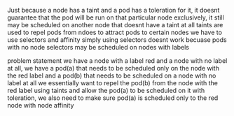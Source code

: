 Just because a node has a taint and a pod has a toleration for it, it doesnt guarantee that the pod will be run on that particular node exclusively, it still may be scheduled on another node that doesnt have a taint at all
taints are used to repel pods from ndoes
to attract pods to certain nodes we have to use selectors and affinity
simply using selectors doesnt work becuase pods with no node selectors may be scheduled on nodes with labels

problem statement
we have a node with a label red and a node with no label at all, we have a pod(a) that needs to be scheduled only on the node with the red label and a pod(b) that needs to be scheduled on a node with no label at all
we essentially want to repel the pod(b) from the node with the red label using taints and allow the pod(a) to be scheduled on it with toleration, we also need to make sure pod(a) is scheduled only to the red node with node affinity 
